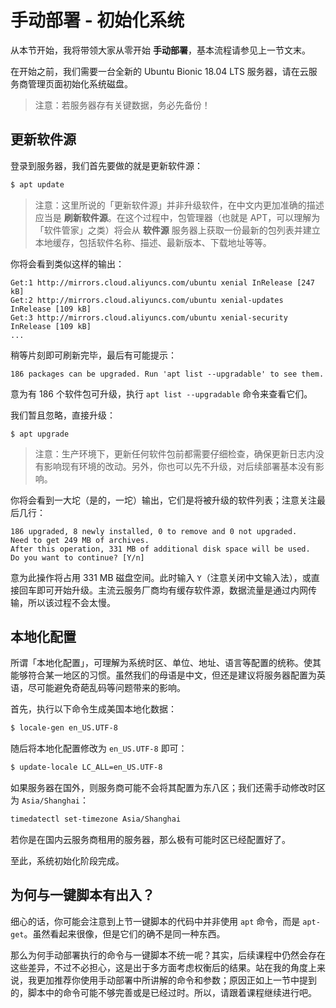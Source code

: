# 手动部署 - 初始化系统

从本节开始，我将带领大家从零开始 **手动部署**，基本流程请参见上一节文末。

在开始之前，我们需要一台全新的 Ubuntu Bionic 18.04 LTS 服务器，请在云服务商管理页面初始化系统磁盘。

> 注意：若服务器存有关键数据，务必先备份！

## 更新软件源

登录到服务器，我们首先要做的就是更新软件源：

```bash
$ apt update
```

> 注意：这里所说的「更新软件源」并非升级软件，在中文内更加准确的描述应当是 **刷新软件源**。在这个过程中，包管理器（也就是 APT，可以理解为「软件管家」之类）将会从 **软件源** 服务器上获取一份最新的包列表并建立本地缓存，包括软件名称、描述、最新版本、下载地址等等。

你将会看到类似这样的输出：

```
Get:1 http://mirrors.cloud.aliyuncs.com/ubuntu xenial InRelease [247 kB]
Get:2 http://mirrors.cloud.aliyuncs.com/ubuntu xenial-updates InRelease [109 kB]
Get:3 http://mirrors.cloud.aliyuncs.com/ubuntu xenial-security InRelease [109 kB]
...
```

稍等片刻即可刷新完毕，最后有可能提示：

```
186 packages can be upgraded. Run 'apt list --upgradable' to see them.
```

意为有 186 个软件包可升级，执行 `apt list --upgradable` 命令来查看它们。

我们暂且忽略，直接升级：

```
$ apt upgrade
```

> 注意：生产环境下，更新任何软件包前都需要仔细检查，确保更新日志内没有影响现有环境的改动。另外，你也可以先不升级，对后续部署基本没有影响。

你将会看到一大坨（是的，一坨）输出，它们是将被升级的软件列表；注意关注最后几行：

```
186 upgraded, 8 newly installed, 0 to remove and 0 not upgraded.
Need to get 249 MB of archives.
After this operation, 331 MB of additional disk space will be used.
Do you want to continue? [Y/n]
```

意为此操作将占用 331 MB 磁盘空间。此时输入 `Y`（注意关闭中文输入法），或直接回车即可开始升级。主流云服务厂商均有缓存软件源，数据流量是通过内网传输，所以该过程不会太慢。

## 本地化配置

所谓「本地化配置」，可理解为系统时区、单位、地址、语言等配置的统称。使其能够符合某一地区的习惯。虽然我们的母语是中文，但还是建议将服务器配置为英语，尽可能避免奇葩乱码等问题带来的影响。

首先，执行以下命令生成美国本地化数据：

```bash
$ locale-gen en_US.UTF-8
```

随后将本地化配置修改为 `en_US.UTF-8` 即可：

```bash
$ update-locale LC_ALL=en_US.UTF-8
```

如果服务器在国外，则服务商可能不会将其配置为东八区；我们还需手动修改时区为 `Asia/Shanghai`：

```bash
timedatectl set-timezone Asia/Shanghai
```

若你是在国内云服务商租用的服务器，那么极有可能时区已经配置好了。

至此，系统初始化阶段完成。

## 为何与一键脚本有出入？

细心的话，你可能会注意到上节一键脚本的代码中并非使用 `apt` 命令，而是 `apt-get`。虽然看起来很像，但是它们的确不是同一种东西。

那么为何手动部署执行的命令与一键脚本不统一呢？其实，后续课程中仍然会存在这些差异，不过不必担心，这是出于多方面考虑权衡后的结果。站在我的角度上来说，我更加推荐你使用手动部署中所讲解的命令和参数；原因正如上一节中提到的，脚本中的命令可能不够完善或是已经过时。所以，请跟着课程继续进行吧。
